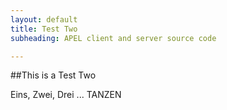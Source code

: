 ```yaml
---
layout: default
title: Test Two
subheading: APEL client and server source code

---
```


##This is a Test Two

Eins, Zwei, Drei ... TANZEN